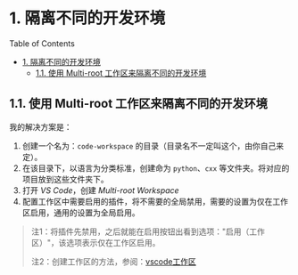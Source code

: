 # 1. 隔离不同的开发环境

Table of Contents

- [1. 隔离不同的开发环境](#1-隔离不同的开发环境)
  - [1.1. 使用 Multi-root 工作区来隔离不同的开发环境](#11-使用-multi-root-工作区来隔离不同的开发环境)

## 1.1. 使用 Multi-root 工作区来隔离不同的开发环境

我的解决方案是：

1. 创建一个名为：`code-workspace` 的目录（目录名不一定叫这个，由你自己来定）。
2. 在该目录下，以语言为分类标准，创建命为 `python`、`cxx` 等文件夹。将对应的项目放到这些文件夹下。
3. 打开 *VS Code*，创建 *Multi-root Workspace*
4. 配置工作区中需要启用的插件，将不需要的全局禁用，需要的设置为仅在工作区启用，通用的设置为全局启用。

> 注1：将插件先禁用，之后就能在启用按钮出看到选项："启用（工作区）"，该选项表示仅在工作区启用。
>
> 注2：创建工作区的方法，参阅：[vscode工作区](../user_guide/vscode工作区.md)
